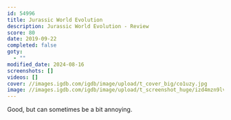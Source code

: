 ```yaml
---
id: 54996
title: Jurassic World Evolution
description: Jurassic World Evolution - Review
score: 80
date: 2019-09-22
completed: false
goty:
  - ""
modified_date: 2024-08-16
screenshots: []
videos: []
cover: //images.igdb.com/igdb/image/upload/t_cover_big/co1uzy.jpg
image: //images.igdb.com/igdb/image/upload/t_screenshot_huge/izd4mzn9lvfq1tzxcssi.jpg
---
```

Good, but can sometimes be a bit annoying.